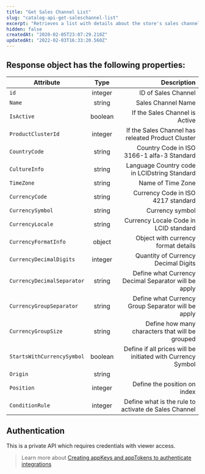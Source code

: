 ```yaml
---
title: "Get Sales Channel List"
slug: "catalog-api-get-saleschannel-list"
excerpt: "Retrieves a list with details about the store's sales channels."
hidden: false
createdAt: "2020-02-05T23:07:29.210Z"
updatedAt: "2022-02-03T16:33:20.560Z"
---
```

## Response object has the following properties:


| Attribute    | Type        | Description |
| --------------- |:---------:| -------------------------------------------------------------------------------------------:|
| `id` | integer | ID of Sales Channel |
| `Name` | string |  Sales Channel Name |
| `IsActive` | boolean | If the Sales Channel is Active |
| `ProductClusterId` | integer | If the Sales Channel has releated Product Cluster  |
| `CountryCode`  | string | Country Code in ISO 3166-1 alfa-3 Standard  
| `CultureInfo` | string     | Language Country code in LCIDstring Standard  
| `TimeZone` | string | Name of Time Zone |
| `CurrencyCode` | string | Currency Code in ISO 4217 standard  |
| `CurrencySymbol` | string | Currency symbol |
| `CurrencyLocale` | string | Currency Locale Code in LCID standard |
| `CurrencyFormatInfo` | object | Object with currency format details  |
| `CurrencyDecimalDigits` | integer | Quantity of Currency Decimal Digits |
| `CurrencyDecimalSeparator` | string | Define what Currency Decimal Separator will be apply|
| `CurrencyGroupSeparator` | string | Define what Currency Group Separator will be apply|
| `CurrencyGroupSize` | string | Define how many characters that will be grouped |
| `StartsWithCurrencySymbol` | boolean | Define if all prices will be initiated with Currency Symbol|
| `Origin` | string | |
| `Position` | integer | Define the position on index |
| `ConditionRule` | integer | Define what is the rule to activate de Sales Channel |




## Authentication

This is a private API which requires credentials with viewer access.



> Learn more about [Creating appKeys and appTokens to authenticate integrations](https://help.vtex.com/en/tutorial/creating-appkeys-and-apptokens-to-authenticate-integrations)